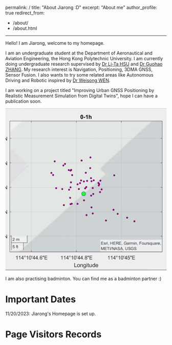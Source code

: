 permalink: /
title: "About Jiarong :D"
excerpt: "About me"
author_profile: true
redirect_from: 
  - /about/
  - /about.html
---


Hello! I am Jiarong, welcome to my homepage.

I am an undergraduate student at the Department of Aeronautical and Aviation Engineering, the Hong Kong Polytechnic University. I am currently doing undergraduate research supervised by [Dr Li-Ta HSU](https://www.polyu.edu.hk/aae/people/academic-staff/dr-hsu-li-ta/) and [Dr Guohao ZHANG](https://www.polyu.edu.hk/aae/people/academic-staff/dr-zhang-guohao/). My research interest is Navigation, Positioning, 3DMA GNSS, Sensor Fusion. I also wants to try some related areas like Autonomous Driving and Robotic inspired by [Dr Weisong WEN](https://www.polyu.edu.hk/aae/people/academic-staff/dr-wen-weisong/).

I am working on a project titled "Improving Urban GNSS Positioning by Realistic Measurement Simulation from Digital Twins", hope I can have a publication soon.

![](../images/gif1.gif)

I am also practising badminton. You can find me as a badminton partner :)

Important Dates
======
11/20/2023: Jiarong's Homepage is set up.

Page Visitors Records
======
<script type="text/javascript" id="clstr_globe" src="//clustrmaps.com/globe.js?d=ng3WPvSCmikdN1duWfsgFHJQG8UkcSzdTkdRcBeKM8Q"></script>
